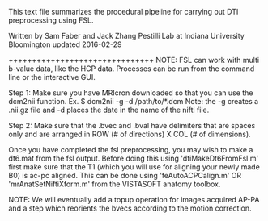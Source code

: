 This text file summarizes the procedural pipeline for carrying out DTI preprocessing using FSL.

Written by Sam Faber and Jack Zhang
Pestilli Lab at Indiana University Bloomington
updated 2016-02-29
        
+++++++++++++++++++++++++++++++
NOTE: FSL can work with multi b-value data, like the HCP data. 
      Processes can be run from the command line or the interactive GUI.

Step 1: Make sure you have MRIcron downloaded so that you can use the dcm2nii function. 
        Ex. $ dcm2nii -g -d /path/to/*.dcm
        Note: the -g creates a .nii.gz file and -d places the date in the name of the nifti file.
              
Step 2: Make sure that the .bvec and .bval have delimiters that are spaces only and are arranged in ROW (# of directions) X COL (# of dimensions).

Once you have completed the fsl preprocessing, you may wish to make a dt6.mat from the fsl output. Before doing this using 'dtiMakeDt6FromFsl.m' first make sure that the T1 (which you will use for aligning your newly made B0) is ac-pc aligned. This can be done using 'feAutoACPCalign.m' OR 'mrAnatSetNiftiXform.m' from the VISTASOFT anatomy toolbox.
       
NOTE: We will eventually add a topup operation for images acquired AP-PA and a step which reorients the bvecs according to the motion correction.
       
          

